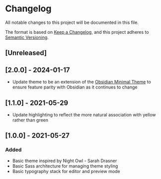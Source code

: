# Changelog

All notable changes to this project will be documented in this file.

The format is based on [Keep a Changelog](https://keepachangelog.com/en/1.0.0/),
and this project adheres to [Semantic Versioning](https://semver.org/spec/v2.0.0.html).

## [Unreleased]

## [2.0.0] - 2024-01-17

- Update theme to be an extension of the [Obsidian Minimal Theme](https://github.com/kepano/obsidian-minimal) to ensure feature parity with Obsidian as it continues to change

## [1.1.0] - 2021-05-29

- Update highlighting to reflect the more natural association with yellow rather than green

## [1.0.0] - 2021-05-27

### Added

- Basic theme inspired by Night Owl - Sarah Drasner
- Basic Sass architecture for managing theme styling
- Basic typography stack for editor and preview mode
